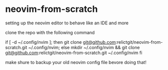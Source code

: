 # neovim-from-scratch
setting up the neovim editor to behave like an IDE and more

clone the repo with the following command

if [ -d ~/.config/nvim ]; then git clone git@github.com:relictgit/neovim-from-scratch.git ~/.config/nvim; else mkdir ~/.config/nvim && git clone git@github.com:relictgit/neovim-from-scratch.git ~/.config/nvim fi

make shure to backup your old neovim config file bevore doing that!
